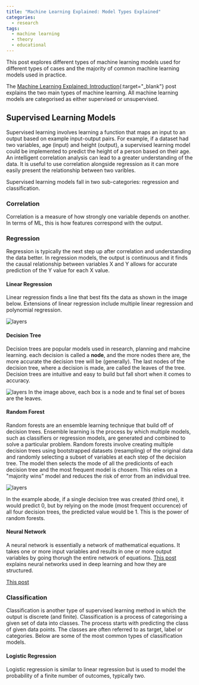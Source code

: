 ```yaml
---
title: "Machine Learning Explained: Model Types Explained"
categories:
  - research
tags:
  - machine learning
  - theory
  - educational
---
```


This post explores different types of machine learning models used for different types of cases and the majority of common machine learning models used in practice. 

The [Machine Learning Explained: Introduction](https://hxmza.me/research/machine-learning-explained/){:target="_blank"} post explains the two main types of machine learning. All machine learning models are categorised as either supervised or unsupervised. 

## Supervised Learning Models
Supervised learning involves learning a function that maps an input to an output based on example input-output pairs. For example, if a dataset had two variables, age (input) and height (output), a supervised learning model could be implemented to predict the height of a person based on their age. An intelligent correlation analysis can lead to a greater understanding of the data. It is useful to use correlation alongside regression as it can more easily present the relationship between two varibles. 

Supervised learning models fall in two sub-categories: regression and classification.

### Correlation
Correlation is a measure of how strongly one variable depends on another. In terms of ML, this is how features correspond with the output. 

### Regression
Regression is typically the next step up after correlation and understanding the data better. In regression models, the output is continuous and it finds the causal relationship between variables X and Y allows for accurate prediction of the Y value for each X value. 

#### Linear Regression
Linear regression finds a line that best fits the data as shown in the image below. Extensions of linear regression include multiple linear regression and polynomial regression.

![layers](https://miro.medium.com/max/2400/1*sOi6uKo3d-OxmA1caVmm0g.png)

#### Decision Tree
Decision trees are popular models used in research, planning and mahcine learning. each decision is called a **node**, and the more nodes there are, the more accurate the decision tree will be (generally). The last nodes of the decision tree, where a decision is made, are called the leaves of the tree. Decision trees are intuitive and easy to build but fall short when it comes to accuracy.

![layers](https://miro.medium.com/max/2400/1*L9AcBn8WmWN44s-NQiDbOQ.png)
In the image above, each box is a node and te final set of boxes are the leaves.

#### Random Forest
Random forests are an ensemble learning technique that build off of decision trees. Ensemble learning is the process by which multiple models, such as classifiers or regression models, are generated and combined to solve a particular problem. Random forests involve creating multiple decision trees using bootstrapped datasets (resampling) of the original data and randomly selecting a subset of variables at each step of the decision tree. The model then selects the mode of all the predicionts of each decision tree and the most frequent model is chosem. This relies on a "majority wins" model and reduces the risk of error from an individual tree.

![layers](https://miro.medium.com/max/1050/1*RuglAQsrbJWG49kaXv6tdQ.png)

In the example abode, if a single decision tree was created (third one), it would predict 0, but by relying on the mode (most frequent occurence) of all four decision trees, the predicted value would be 1. This is the power of random forests.

#### Neural Network

A neural network is essentially a network of mathematical equations. It takes one or more input variables and results in one or more output variables by going thorugh the entire network of equations. [This post](https://hxmza.me/research/deep_learning/) explains neural networks used in deep learning and how they are structured. 

<a href="https://hxmza.me/research/deep_learning/" target="_blank">This post</a>


### Classification
Classification is another type of supervised learning method in which the output is discrete (and finite). Classification is a process of categorising a given set of data into classes. The process starts with predicting the class of given data points. The classes are often referred to as target, label or categories. Below are some of the most common types of classification models.

#### Logistic Regression
Logistic regression is similar to linear regression but is used to model the probability of a finite number of outcomes, typically two. 
